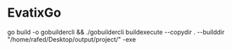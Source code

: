 # EvatixGo

go build -o gobuildercli && ./gobuildercli buildexecute --copydir . --builddir "/home/rafed/Desktop/output/project/" -exe